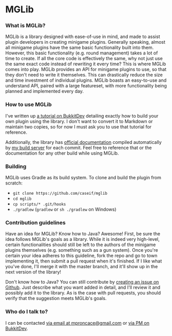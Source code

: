 # MGLib #

### What is MGLib? ###

MGLib is a library designed with ease-of-use in mind, and made to assist plugin developers in creating minigame plugins.
Generally speaking, almost all minigame plugins have the same basic functionality built into them. However, this basic
functionality (e.g. round management) takes a lot of time to create. If all the core code is effectively the same, why
not just use the same exact code instead of rewriting it every time? This is where MGLib comes into play. MGLib provides
an API for minigame plugins to use, so that they don't need to write it themselves. This can drastically reduce the size
and time investment of individual plugins. MGLib boasts an easy-to-use and understand API, paired with a large
featureset, with more functionality being planned and implemented every day.

### How to use MGLib ###

I've written up [a tutorial on BukkitDev](http://dev.bukkit.org/bukkit-plugins/mglib/pages/tutorial/) detailing exactly
how to build your own plugin using the library. I don't want to convert it to Markdown or maintain two copies, so for
now I must ask you to use that tutorial for reference.

Additionally, the library has [official documentation](http://jd.caseif.net/mglib) compiled
automatically by [my build server](http://ci.caseif.net/job/MGLib) for each commit. Feel free to reference that or
the documentation for any other build while using MGLib.

### Building ###

MGLib uses Gradle as its build system. To clone and build the plugin from scratch:

- `git clone https://github.com/caseif/mglib`
- `cd mglib`
- `cp scripts/* .git/hooks`
- `./gradlew` (`gradlew` or `sh ./gradlew` on Windows)

### Contribution guidelines ###

Have an idea for MGLib? Know how to Java? Awesome! First, be sure the idea follows MGLib's goals as a library. While it
is indeed very high-level, certain functionalities should still be left to the authors of the minigame plugins
themselves (e.g. something such as a gun system). Once you're certain your idea adheres to this guideline, fork the repo
and go to town implementing it, then submit a pull request when it's finished. If I like what you've done, I'll merge it
with the master branch, and it'll show up in the next version of the library!

Don't know how to Java? You can still contribute by
[creating an issue on Github](https://github.com/caseif/MGLib/issues). Just describe what you want added in detail,
and I'll review it and possibly add it to the library. As is the case with pull requests, you should verify that the
suggestion meets MGLib's goals.

### Who do I talk to? ###

I can be contacted [via email at mproncace@gmail.com](mailto:mproncace@gmail.com) or
[via PM on BukkitDev](http://dev.bukkit.org/home/send-private-message/?to=MaximRoncace).
